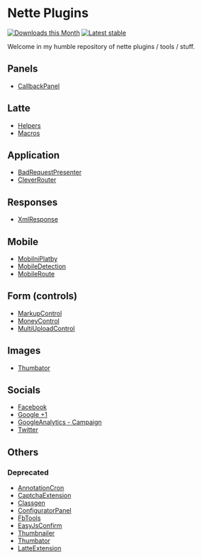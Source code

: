 # Nette Plugins

[![Downloads this Month](https://img.shields.io/packagist/dm/f3l1x/Nette-Plugins.svg?style=flat)](https://packagist.org/packages/f3l1x/Nette-Plugins)
[![Latest stable](https://img.shields.io/packagist/v/f3l1x/Nette-Plugins.svg?style=flat)](https://packagist.org/packages/f3l1x/Nette-Plugins)

Welcome in my humble repository of nette plugins / tools / stuff.

## Panels

* [CallbackPanel](http://github.com/f3l1x/Nette-Plugins/tree/master/src/Panel/CallbackPanel)

## Latte

* [Helpers](http://github.com/f3l1x/Nette-Plugins/tree/master/src/Latte/Helpers)
* [Macros](http://github.com/f3l1x/Nette-Plugins/tree/master/src/Latte/Macros)

## Application

* [BadRequestPresenter](http://github.com/f3l1x/Nette-Plugins/tree/master/src/Application/BadRequestPresenter)
* [CleverRouter](http://github.com/f3l1x/Nette-Plugins/tree/master/src/Application/CleverRouter)

## Responses

* [XmlResponse](http://github.com/f3l1x/Nette-Plugins/tree/master/src/Response/XmlResponse)

## Mobile
* [MobilniPlatby](http://github.com/f3l1x/Mobilni-platby)
* [MobileDetection](http://github.com/f3l1x/Nette-Plugins/tree/master/src/Mobile/MobileDetection)
* [MobileRoute](http://github.com/f3l1x/Nette-Plugins/tree/master/src/Mobile/MobileRoute)

## Form (controls)

* [MarkupControl](http://github.com/f3l1x/Nette-Plugins/tree/master/src/Form/MarkupControl)
* [MoneyControl](http://github.com/f3l1x/Nette-Plugins/tree/master/src/Form/MoneyControl)
* [MultiUploadControl](http://github.com/f3l1x/Nette-Plugins/tree/master/src/Form/MultiUploadControl)

## Images
* [Thumbator](https://github.com/f3l1x/Thumbator)

## Socials

* [Facebook](http://github.com/f3l1x/Nette-Plugins/tree/master/src/Social/Facebook)
* [Google +1](http://github.com/f3l1x/Nette-Plugins/tree/master/src/Social/Google/PlusOne)
* [GoogleAnalytics - Campaign](https://github.com/f3l1x/Nette-Plugins/tree/master/src/Social/Google/Analytics/src/Campaign)
* [Twitter](http://github.com/f3l1x/Nette-Plugins/tree/master/src/Social/Twitter)
              
## Others

### Deprecated

* [AnnotationCron](http://github.com/f3l1x/Nette-Plugins/tree/master/src/_deprecated/AnnotationCron)
* [CaptchaExtension](http://github.com/f3l1x/Nette-Plugins/tree/master/src/_deprecated/CaptchaExtension)
* [Classgen](http://github.com/f3l1x/Nette-Plugins/tree/master/src/_deprecated/Classgen)
* [ConfiguratorPanel](http://github.com/f3l1x/Nette-Plugins/tree/master/src/_deprecated/ConfiguratorPanel)
* [FbTools](http://github.com/f3l1x/Nette-Plugins/tree/master/src/_deprecated/FbTools)
* [EasyJsConfirm](http://github.com/f3l1x/Nette-Plugins/tree/master/src/_deprecated/EasyJsConfirm)
* [Thumbnailer](http://github.com/f3l1x/Nette-Plugins/tree/master/src/_deprecated/Thumbnailer)
* [Thumbator](http://github.com/f3l1x/Nette-Plugins/tree/master/src/_deprecated/Thumbator)
* [LatteExtension](http://github.com/f3l1x/Nette-Plugins/tree/master/src/_deprecated/LatteExtension)